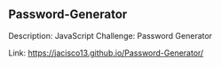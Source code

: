 ## Password-Generator

Description:
JavaScript Challenge: Password Generator

Link:
https://jacisco13.github.io/Password-Generator/

